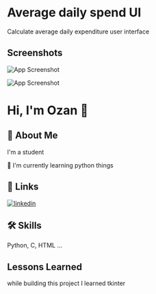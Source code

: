 
# Average daily spend UI 

Calculate average daily expenditure user interface


## Screenshots

![App Screenshot](https://blogger.googleusercontent.com/img/b/R29vZ2xl/AVvXsEgjHoOyZKoUeCkpmdW13Lypm1KJJzjpO1Qyhs3bRfF_HIsY26p2SdaLzj60VbSr-Uhw47QZdSTjHFz9vxRCkQ1Wbw32zya7eF9ZcT_iD-D9d-1dBQlTBw_uCokkXRKh1I-i7D75O6EsKLYyu1LvbgpPaSTVNHuQCyHnBebXgD2OS03yanhsjfIknARY/s320/Screenshot%202023-01-05%20at%2023.24.06.png)

![App Screenshot](https://blogger.googleusercontent.com/img/b/R29vZ2xl/AVvXsEhpKvAuvKnrSHRtfxBoTyUvRrnR_T6AJFPxtcQHnzZ5oZmTNp2igWVXa8j7frCD7-RanF6eQPi9Xnp0dCa7O6BvFinX8PsGsPpyM3EBUa8a6-RG6keSCpUeGhmzF-FhFrS-x0a0u1MdFSpWWIbQvIbvkaIvX20coXMQNcWwc6ZRqks6aV2gx6Tbnp_t/s320/Screenshot%202023-01-05%20at%2023.24.31.png)


# Hi, I'm Ozan 👋

## 🚀 About Me
I'm a student

🧠 I'm currently learning python things

## 🔗 Links
[![linkedin](https://img.shields.io/badge/linkedin-0A66C2?style=for-the-badge&logo=linkedin&logoColor=white)](https://www.linkedin.com/in/ozan-ba%C4%9F%C4%B1ran-084371150/)


## 🛠 Skills
Python, C, HTML ...


## Lessons Learned

while building this project I learned tkinter

